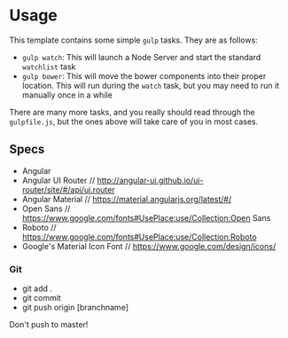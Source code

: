 # Usage

This template contains some simple `gulp` tasks. They are as follows:


- `gulp watch`: This will launch a Node Server and start the standard `watchlist` task
- `gulp bower`: This will move the bower components into their proper location. This will run during the `watch` task, but you may need to run it manually once in a while

There are many more tasks, and you really should read through the `gulpfile.js`, but the ones above will take care of you in most cases.

## Specs

- Angular
- Angular UI Router // http://angular-ui.github.io/ui-router/site/#/api/ui.router
- Angular Material // https://material.angularjs.org/latest/#/
- Open Sans // https://www.google.com/fonts#UsePlace:use/Collection:Open Sans
- Roboto // https://www.google.com/fonts#UsePlace:use/Collection:Roboto
- Google's Material Icon Font // https://www.google.com/design/icons/

### Git

- git add .
- git commit
- git push origin [branchname]

Don't push to master!